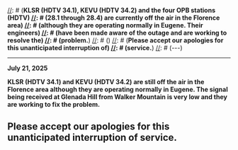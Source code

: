 [//]: # (---)
[//]: # (**December 28, 2021**)
[//]: # ()
[//]: # (**KLSR (HDTV 34.1), KEVU (HDTV 34.2) and the four OPB stations (HDTV)
[//]: # (28.1 through 28.4) are currently off the air in the Florence area)
[//]: # (although they are operating normally in Eugene.  Their engineers)
[//]: # (have been made aware of the outage and are working to resolve the)
[//]: # (problem.**)
[//]: # ()
[//]: # (**Please accept our apologies for this unanticipated interruption of)
[//]: # (service.**)
[//]: # (---)

---
**July 21, 2025**

**KLSR (HDTV 34.1) and KEVU (HDTV 34.2) are still off the air in the
Florence area although they are operating normally in Eugene.  The signal
being received at Glenada Hill from Walker Mountain is very low and they are
working to fix the problem.**

**Please accept our apologies for this unanticipated interruption of service.**
---

